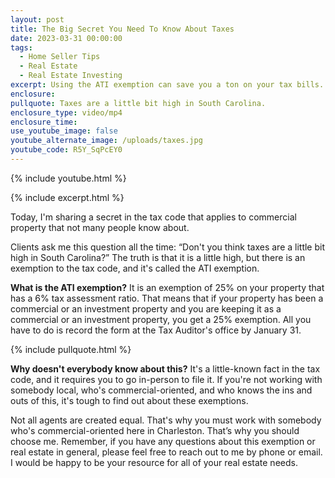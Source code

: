 ```yaml
---
layout: post
title: The Big Secret You Need To Know About Taxes
date: 2023-03-31 00:00:00
tags:
  - Home Seller Tips
  - Real Estate
  - Real Estate Investing
excerpt: Using the ATI exemption can save you a ton on your tax bills.
enclosure:
pullquote: Taxes are a little bit high in South Carolina.
enclosure_type: video/mp4
enclosure_time:
use_youtube_image: false
youtube_alternate_image: /uploads/taxes.jpg
youtube_code: R5Y_SqPcEY0
---
```

{% include youtube.html %}

{% include excerpt.html %}

Today, I'm sharing a secret in the tax code that applies to commercial property that not many people know about.

Clients ask me this question all the time: “Don't you think taxes are a little bit high in South Carolina?” The truth is that it is a little high, but there is an exemption to the tax code, and it's called the ATI exemption.

**What is the ATI exemption?** It is an exemption of 25% on your property that has a 6% tax assessment ratio. That means that if your property has been a commercial or an investment property and you are keeping it as a commercial or an investment property, you get a 25% exemption. All you have to do is record the form at the Tax Auditor's office by January 31.

{% include pullquote.html %}

**Why doesn't everybody know about this?** It's a little-known fact in the tax code, and it requires you to go in-person to file it. If you're not working with somebody local, who's commercial-oriented, and who knows the ins and outs of this, it's tough to find out about these exemptions.

Not all agents are created equal. That's why you must work with somebody who's commercial-oriented here in Charleston. That’s why you should choose me. Remember, if you have any questions about this exemption or real estate in general, please feel free to reach out to me by phone or email. I would be happy to be your resource for all of your real estate needs.